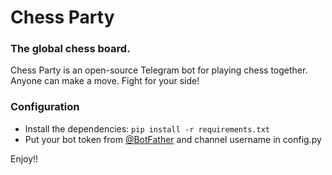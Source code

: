 # Chess Party
### The global chess board.
Chess Party is an open-source Telegram bot for playing chess together.
Anyone can make a move. Fight for your side!
### Configuration
- Install the dependencies: `pip install -r requirements.txt`
- Put your bot token from [@BotFather](https://t.me/BotFather) and channel username in config.py

Enjoy!!
